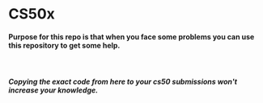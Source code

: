 # CS50x

<h4> Purpose for this repo is that when you face some problems you can use this repository to get some help.</h4>
<br>
<h5>Copying the exact code from here to your cs50 submissions won't increase your knowledge.</h5>
